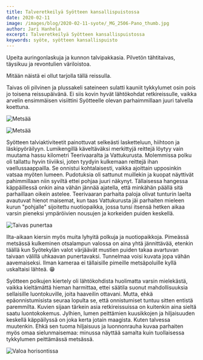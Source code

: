 ```yaml
---
title: Talveretkeilyä Syötteen kansallispuistossa
date: 2020-02-11
image: /images/blog/2020-02-11-syote/_MG_2506-Pano_thumb.jpg
author: Jari Hanhela
excerpt: Talveretkeilyä Syötteen kansallispuistossa
keywords: syöte, syötteen kansallispuisto
---
```


Upeita auringonlaskuja ja kunnon talvipakkasia. Pilvetön tähtitaivas, täysikuu ja revontulien väriloistoa.

Mitään näistä ei ollut tarjolla tällä reissulla.

Taivas oli pilvinen ja plussakeli sateineen sulatti kauniit tykkylumet osin pois jo toisena reissupäivänä. Ei siis kovin hyvät lähtökohdat retkireissulle, vaikka arvelin ensimmäisen visiittini Syötteelle olevan parhaimmillaan juuri talvella koettuna.

![Metsää](/images/blog/2020-02-11-syote/_MG_2506-Pano_thumb.jpg)

![Metsää](/images/blog/2020-02-11-syote/_MG_2633_thumb.jpg)

Syötteen talviaktiviteetit painottuvat selkeästi lasketteluun, hiihtoon ja läskipyöräilyyn. Lumikengillä käveltäväksi merkittyjä reittejä löytyy vain muutama hassu kilometri Teerivaaralta ja Vattukurusta. Molemmissa polku oli tallattu hyvin tiiviiksi, joten tyydyin kulkemaan reittejä ihan vaellussaappailla. Se onnistui kohtalaisesti, vaikka ajoittain upposinkin vatsaa myöten lumeen. Pudotuksia oli sattunut muillekin ja kuopat näyttivät pahimmillaan niin syviltä ettei pohjaa juuri näkynyt. Tällaisessa hangessa käppäillessä onkin aina vähän jännää ajatella, että minkähän päällä sitä parhaillaan oikein astelee. Teerivaaran parhaita paloja olivat tunturin laelta avautuvat hienot maisemat, kun taas Vattukurusta jäi parhaiten mieleen kurun "pohjalle" sijoitettu nuotiopaikka, jossa tunsi itsensä hetken aikaa varsin pieneksi ympäröivien nousujen ja korkeiden puiden keskellä.

![Taivas punertaa](/images/blog/2020-02-11-syote/_MG_2749_thumb.jpg)

Ilta-aikaan kiersin myös muita lyhyitä polkuja ja nuotiopaikkoja. Pimeässä metsässä kulkeminen otsalampun valossa on aina yhtä jännittävää, etenkin täällä kun Syötekylän valot värjäävät mustien puiden takaa avartuvan taivaan välillä uhkaavan punertavaksi. Tunnelmaa voisi kuvata jopa vähän aavemaiseksi. Ilman kameraa ei tällaisille pimeille metsäpoluille kyllä uskaltaisi lähteä. 😁

Syötteen polkujen kiertely oli lähtökohdista huolimatta varsin mielekästä, vaikka kieltämättä hieman harmittaa, ettei säätila suonut mahdollisuuksia sellaisille luontokuville, joita haaveilin ottavani. Mutta, ehkä epäonnistumisista seuraa lopulta se, että onnistumiset tuntuu sitten entistä paremmilta. Kuvien sijaan tärkein asia retkireissuissa on kuitenkin aina sieltä saatu luontokokemus. Jylhien, lumen peittämien kuusikkojen ja hiljaisuuden keskellä käppäilyssä on joka kerta jotain  maagista. Kuten talvessa muutenkin. Ehkä sen tuoma hiljaisuus ja luonnonrauha kuvaa parhaiten myös omaa sielunmaisemaa: minussa näyttää samalta kuin tuollaisessa tykkylumen peittämässä metsässä.

![Valoa horisontissa](/images/blog/2020-02-11-syote/_MG_2816-HDR_thumb.jpg)